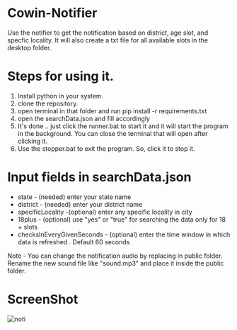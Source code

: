 # Cowin-Notifier

Use the notifier to get the notification based on district, age slot, and specfic locality. It will also create a txt file for all available slots in the desktop folder.

# Steps for using it.

1.  Install python in your system.
2.  clone the repository.
3.  open terminal in that folder and run pip install -r requirements.txt
4.  open the searchData.json and fill accordingly
5.  It's done .. just click the runner.bat to start it and it will start the program in the background. You can close the terminal that will open after clicking it.
6.  Use the stopper.bat to exit the program. So, click it to stop it.

# Input fields in searchData.json

- state - (needed) enter your state name
- district - (needed) enter your district name
- specificLocality -(optional) enter any specific locality in city
- 18plus - (optional) use "yes" or "true" for searching the data only for 18 + slots
- checksInEveryGivenSeconds - (optional) enter the time window in which data is refreshed . Default 60 seconds

Note - You can change the notification audio by replacing in public folder. Rename the new sound file like "sound.mp3" and place it inside the public folder.

# ScreenShot

![noti](https://user-images.githubusercontent.com/64629430/119117272-b6115b80-ba46-11eb-84a2-90b57baf2920.JPG)
